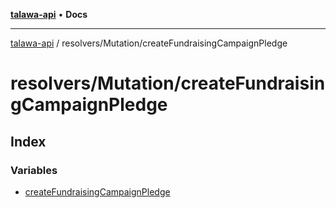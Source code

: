 [**talawa-api**](../../../README.md) • **Docs**

***

[talawa-api](../../../modules.md) / resolvers/Mutation/createFundraisingCampaignPledge

# resolvers/Mutation/createFundraisingCampaignPledge

## Index

### Variables

- [createFundraisingCampaignPledge](variables/createFundraisingCampaignPledge.md)
